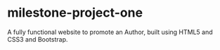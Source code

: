 # milestone-project-one
A fully functional website to promote an Author, built using HTML5 and CSS3 and Bootstrap.
